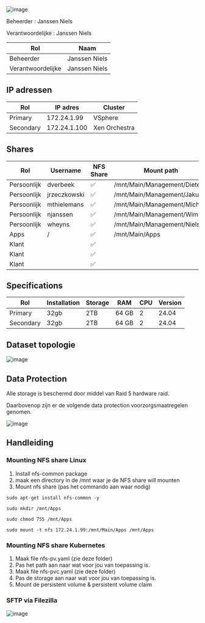 ![image](https://github.com/michaelthielemans/ProjectHosting/assets/119003253/818125a7-a61a-43bf-9510-b625ca707e70)

Beheerder : Janssen Niels

Verantwoordelijke : Janssen Niels

| Rol               | Naam          |
| ----------------- | ------------- |
| Beheerder         | Janssen Niels |
| Verantwoordelijke | Janssen Niels |
## IP adressen

| Rol       | IP adres     | Cluster       |
| --------- | ------------ | ------------- |
| Primary   | 172.24.1.99  | VSphere       |
| Secondary | 172.24.1.100 | Xen Orchestra |
## Shares 

| Rol         | Username     | NFS Share | Mount path                   | SFTP Share |     |
| ----------- | ------------ | --------- | ---------------------------- | ---------- | --- |
| Persoonlijk | dverbeek     | ✅         | /mnt/Main/Management/Dieter  | ✅          |     |
| Persoonlijk | jrzeczkowski | ✅         | /mnt/Main/Management/Jakub   | ✅          |     |
| Persoonlijk | mthielemans  | ✅         | /mnt/Main/Management/Michael | ✅          |     |
| Persoonlijk | njanssen     | ✅         | /mnt/Main/Management/Wim     | ✅          |     |
| Persoonlijk | wheyns       | ✅         | /mnt/Main/Management/Niels   | ✅          |     |
| Apps        | /            | ✅         | /mnt/Main/Apps               | ❌          |     |
| Klant       |              | ✅         |                              | ✅          |     |
| Klant       |              | ✅         |                              | ✅          |     |
| Klant       |              | ✅         |                              | ✅          |     |

## Specifications 

| Rol       | Installation | Storage | RAM   | CPU | Version |
| --------- | ------------ | ------- | ----- | --- | ------- |
| Primary   | 32gb         | 2TB     | 64 GB | 2   | 24.04   |
| Secondary | 32gb         | 2TB     | 64 GB | 2   | 24.04   |

## Dataset topologie

![image](https://github.com/michaelthielemans/ProjectHosting/assets/119003253/525781df-08aa-43b2-ba4d-ed0801987cd9)


## Data Protection 

Alle storage is beschermd door middel van Raid 5 hardware raid. 

Daarbovenop zijn er de volgende data protection voorzorgsmaatregelen genomen.  

![image](https://github.com/michaelthielemans/ProjectHosting/assets/119003253/9bfc0883-4625-4ae3-ad49-a384650e0e42)

## Handleiding

### Mounting NFS share Linux 

1. Install nfs-common package
2. maak een directory in de /mnt waar je de NFS share will mounten
3. Mount nfs share (pas het commando aan waar nodig)

```sudo apt-get install nfs-common -y```

```sudo mkdir /mnt/Apps```

```sudo chmod 755 /mnt/Apps```

```sudo mount -t nfs 172.24.1.99:/mnt/Main/Apps /mnt/Apps```

### Mounting NFS share Kubernetes

1. Maak file nfs-pv.yaml (zie deze folder)
2. Pas het path aan naar wat voor jou van toepassing is. 
3. Maak file nfs-pvc.yaml (zie deze folder)
4. Pas de storage aan naar wat voor jou van toepassing is. 
5. Mount de persistent volume & persistent volume claim

### SFTP via Filezilla

![image](https://github.com/michaelthielemans/ProjectHosting/assets/119003253/f66a3d27-365f-4d26-8b5f-bbf87e516f33)
